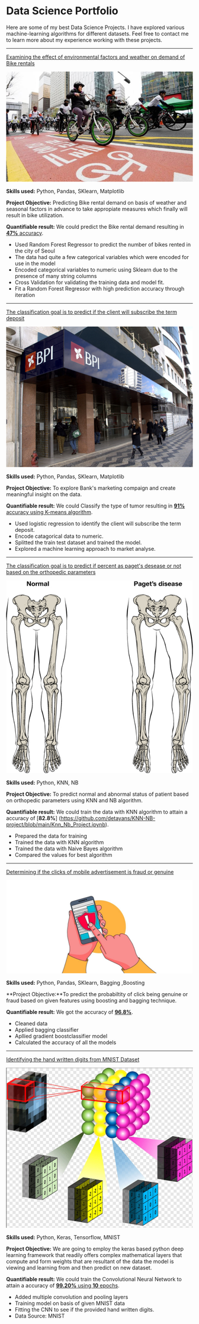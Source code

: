 # Data Science Portfolio

Here are some of my best Data Science Projects. I have explored various machine-learning algorithms for different datasets. Feel free to contact me to learn more about my experience working with these projects.

***

[Examining the effect of environmental factors and weather on demand of Bike rentals](https://github.com/detayans/Linear-Regression-Project/blob/main/Project_linear_Regression.ipynb)

<img src="images/seoul-bikes.jpeg?raw=true"/>

**Skills used:** Python, Pandas, SKlearn, Matplotlib

**Project Objective:** Predicting Bike rental demand on basis of weather and seasonal factors in advance to take appropiate measures which finally will result in bike utilization.

**Quantifiable result:** We could predict the Bike rental demand resulting in [**47%** accuracy](https://github.com/detayans/Linear-Regression-Project/blob/main/Project_linear_Regression.ipynb).

- Used Random Forest Regressor to predict the number of bikes rented in the city of Seoul
- The data had quite a few categorical variables which were encoded for use in the model
- Encoded categorical variables to numeric using Sklearn due to the presence of many string columns
- Cross Validation for validating the training data and model fit.
- Fit a Random Forest Regressor with high prediction accuracy through iteration

***

[The classification goal is to predict if the client will subscribe the term deposit](https://github.com/detayans/Logistic-Regression-Project/blob/main/ProjectLogisticReg.ipynb)

<img src="images/image.jpg?raw=true"/>

**Skills used:** Python, Pandas, SKlearn, Matplotlib

**Project Objective:** To explore Bank's marketing compaign and create meaningful insight on the data.

**Quantifiable result:** We could Classify the type of tumor resulting in [**91%** accuracy using K-means algorithm](https://github.com/detayans/Logistic-Regression-Project/blob/main/ProjectLogisticReg.ipynb).

- Used logistic regression to identify the client will subscribe the term deposit.
- Encode catagorical data to numeric.
- Splitted the train test dataset and trained the model.
- Explored a machine learning approach to market analyse.

***

[The classification goal is to predict if percent as paget's desease or not based on the orthopedic parameters](https://github.com/detayans/KNN-NB-project/blob/main/Knn_Nb_Project.ipynb)

<img src="images/Bio.png?raw=true"/>

**Skills used:** Python, KNN, NB

**Project Objective:** To predict normal and abnormal status of patient based on orthopedic parameters using KNN and NB algorithm. 

**Quantifiable result:** We could train the data with KNN algorithm to attain a accuracy of [**82.8%**] (https://github.com/detayans/KNN-NB-project/blob/main/Knn_Nb_Project.ipynb).

- Prepared the data for training
- Trained the data with KNN algorithm
- Trained the data with Naive Bayes algorithm
- Compared the values for best algorithm

***

[Determining if the clicks of mobile advertisement is fraud or genuine ](https://github.com/detayans/Bagging-and-Boosting-Project/blob/main/ProjectBagging%26Boosting.ipynb)

<img src="images/talkingdata.jpeg?raw=true"/>

**Skills used:** Python, Pandas, SKlearn, Bagging ,Boosting

**Project Objective:**To predict the probabiltity of click being genuine or fraud based on given features using boosting and bagging technique.

**Quantifiable result:** We got the accuracy of [**96.8%**](https://github.com/detayans/Bagging-and-Boosting-Project/blob/main/ProjectBagging%26Boosting.ipynb).

- Cleaned data
- Applied bagging classifier
- Apllied gradient boostclassifier model
- Calculated the accuracy of all the models

***

[Identifying the hand written digits from MNIST Dataset](https://github.com/detayans/Hand_writting_recognition_project/blob/main/Hand_writting_recognition_project.ipynb)

<img src="images/keras1.jpg?raw=true"/>

**Skills used:** Python, Keras, Tensorflow, MNIST

**Project Objective:** We are going to employ the keras based python deep learning framework that readily offers complex mathematical layers that compute and form weights that are resultant of the data the model is viewing and learning from and then predict on new dataset.

**Quantifiable result:** We could train the Convolutional Neural Network to attain a accuracy of [**99.20%** using **10** epochs](https://github.com/detayans/Hand_writting_recognition_project/blob/main/Hand_writting_recognition_project.ipynb).

- Added multiple convolution and pooling layers
- Training model on basis of given MNIST data
- Fitting the CNN to see if the provided hand written digits.
- Data Source: MNIST
